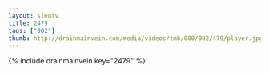 ```yaml
--- 
layout: sieutv
title: 2479
tags: ["002"]
thumb: http://drainmainvein.com/media/videos/tmb/000/002/479/player.jpg
---
```

{% include drainmainvein key="2479" %} 
